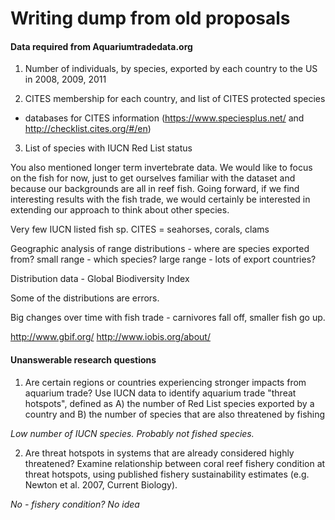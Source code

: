 # Writing dump from old proposals

#### Data required from Aquariumtradedata.org

1. Number of individuals, by species, exported by each country to the US in 2008, 2009, 2011

2. CITES membership for each country, and list of CITES protected species

- databases for CITES information (https://www.speciesplus.net/ and http://checklist.cites.org/#/en)

3. List of species with IUCN Red List status  

You also mentioned longer term invertebrate data. We would like to focus on the fish for now, just to get ourselves familiar with the dataset and because our backgrounds are all in reef fish. Going forward, if we find interesting results with the fish trade, we would certainly be interested in extending our approach to think about other species.


Very few IUCN listed fish sp.
CITES = seahorses, corals, clams

Geographic analysis of range distributions - where are species exported from? small range - which species? large range - lots of export countries?

Distribution data - Global Biodiversity Index

Some of the distributions are errors.


Big changes over time with fish trade - carnivores fall off, smaller fish go up.

http://www.gbif.org/
http://www.iobis.org/about/

#### Unanswerable research questions

1. Are certain regions or countries experiencing stronger impacts from aquarium trade? Use IUCN data to identify aquarium trade "threat hotspots", defined as A) the number of Red List species exported by a country and B) the number of species that are also threatened by fishing

*Low number of IUCN species. Probably not fished species.*

2. Are threat hotspots in systems that are already considered highly threatened? Examine relationship between coral reef fishery condition at threat hotspots, using published fishery sustainability estimates (e.g. Newton et al. 2007, Current Biology).

*No - fishery condition? No idea*